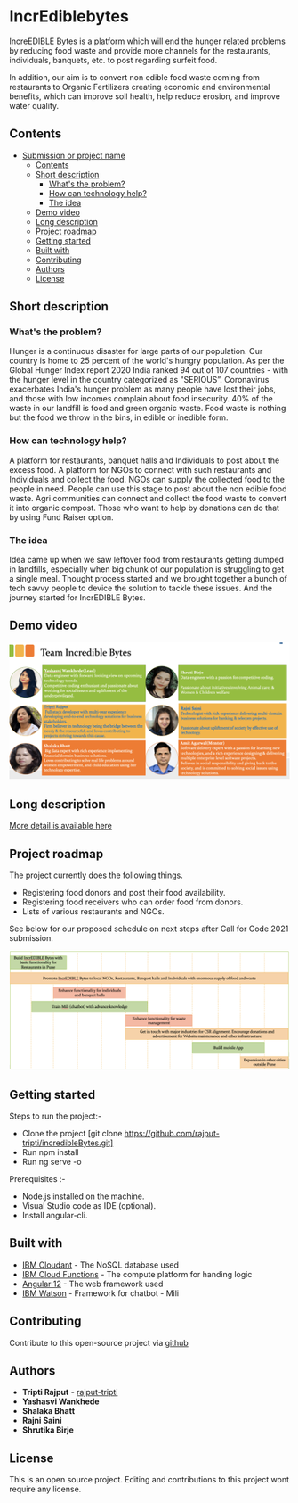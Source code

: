 # IncrEdiblebytes

IncreEDIBLE Bytes is a platform which will end the hunger related problems by reducing food waste and provide more channels for the restaurants, individuals, banquets, etc. to post regarding surfeit food.  

In addition, our aim is to convert non edible food waste coming from restaurants to Organic Fertilizers creating economic and environmental benefits, which can improve soil health, help reduce erosion, and improve water quality.

## Contents

- [Submission or project name](#submission-or-project-name)
  - [Contents](#contents)
  - [Short description](#short-description)
    - [What's the problem?](#whats-the-problem)
    - [How can technology help?](#how-can-technology-help)
    - [The idea](#the-idea)
  - [Demo video](#demo-video)
  - [Long description](#long-description)
  - [Project roadmap](#project-roadmap)
  - [Getting started](#getting-started)
  - [Built with](#built-with)
  - [Contributing](#contributing)
  - [Authors](#authors)
  - [License](#license)

## Short description

### What's the problem?

Hunger is a continuous disaster for large parts of our population. Our country is home to 25 percent of the world's hungry population. As per the Global Hunger Index report 2020 India ranked 94 out of 107 countries - with the hunger level in the country categorized as "SERIOUS”. Coronavirus exacerbates India's hunger problem as many people have lost their jobs, and those with low incomes complain about food insecurity.
40% of the waste in our landfill is food and green organic waste. Food waste is nothing but the food we throw in the bins, in edible or inedible form.

### How can technology help?

A platform for restaurants, banquet halls and Individuals to post about the excess food. A platform for NGOs to connect with such restaurants and Individuals and collect the food. NGOs can supply the collected food to the people in need. People can use this stage to post about the non edible food waste. Agri communities can connect and collect the food waste to convert it into organic compost. Those who want to help by donations can do that by using Fund Raiser option.


### The idea

Idea came up when we saw leftover food from restaurants getting dumped in landfills, especially when big chunk of our population is struggling to get a single meal. Thought process started and we brought together a bunch of tech savvy people to device the solution to tackle these issues. And the journey started for IncrEDIBLE Bytes. 

## Demo video

[![Watch the video](./video-banner.png)](https://www.youtube.com/watch?v=Dsy_HmIZ1GM&ab_channel=IncredibleByte)


## Long description

[More detail is available here](./Description.md)

## Project roadmap

The project currently does the following things.

- Registering food donors and post their food availability.
- Registering food receivers who can order food from donors.
- Lists of various restaurants and NGOs.

See below for our proposed schedule on next steps after Call for Code 2021 submission.

![Roadmap](./roadmap.jpeg)

## Getting started

Steps to run the project:-

- Clone the project [git clone https://github.com/rajput-tripti/incredibleBytes.git]
- Run npm install
- Run ng serve -o

Prerequisites :-
- Node.js installed on the machine.
- Visual Studio code as IDE (optional).
- Install angular-cli.

## Built with

- [IBM Cloudant](https://cloud.ibm.com/catalog?search=cloudant#search_results) - The NoSQL database used
- [IBM Cloud Functions](https://cloud.ibm.com/catalog?search=cloud%20functions#search_results) - The compute platform for handing logic
- [Angular 12](https://angular.io/) - The web framework used
- [IBM Watson](https://www.ibm.com/in-en/watson) - Framework for chatbot - Mili

## Contributing

Contribute to this open-source project via [github](https://github.com/rajput-tripti/incredibleBytes)

## Authors

- **Tripti Rajput** - [rajput-tripti](https://github.com/rajput-tripti/)
- **Yashasvi Wankhede** 
- **Shalaka Bhatt** 
- **Rajni Saini**
- **Shrutika Birje**

## License

This is an open source project. Editing and contributions to this project wont require any license. 
